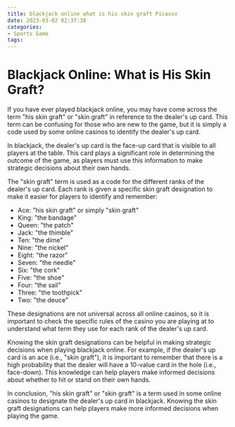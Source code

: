 ```yaml
---
title: blackjack online what is his skin graft Picasso
date: 2023-03-02 02:37:38
categories:
- Sports Game
tags:
---
```

# Blackjack Online: What is His Skin Graft?

If you have ever played blackjack online, you may have come across the term "his skin graft" or "skin graft" in reference to the dealer's up card. This term can be confusing for those who are new to the game, but it is simply a code used by some online casinos to identify the dealer's up card.

In blackjack, the dealer's up card is the face-up card that is visible to all players at the table. This card plays a significant role in determining the outcome of the game, as players must use this information to make strategic decisions about their own hands.

The "skin graft" term is used as a code for the different ranks of the dealer's up card. Each rank is given a specific skin graft designation to make it easier for players to identify and remember:

- Ace: "his skin graft" or simply "skin graft"
- King: "the bandage"
- Queen: "the patch"
- Jack: "the thimble"
- Ten: "the dime"
- Nine: "the nickel"
- Eight: "the razor"
- Seven: "the needle"
- Six: "the cork"
- Five: "the shoe"
- Four: "the sail"
- Three: "the toothpick"
- Two: "the deuce"

These designations are not universal across all online casinos, so it is important to check the specific rules of the casino you are playing at to understand what term they use for each rank of the dealer's up card.

Knowing the skin graft designations can be helpful in making strategic decisions when playing blackjack online. For example, if the dealer's up card is an ace (i.e., "skin graft"), it is important to remember that there is a high probability that the dealer will have a 10-value card in the hole (i.e., face-down). This knowledge can help players make informed decisions about whether to hit or stand on their own hands.

In conclusion, "his skin graft" or "skin graft" is a term used in some online casinos to designate the dealer's up card in blackjack. Knowing the skin graft designations can help players make more informed decisions when playing the game.